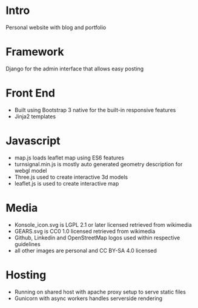 # Intro
Personal website with blog and portfolio

# Framework
Django for the admin interface that allows easy posting

# Front End
- Built using Bootstrap 3 native for the built-in responsive features
- Jinja2 templates

# Javascript
- map.js loads leaflet map using ES6 features
- turnsignal.min.js is mostly auto generated geometry description for webgl 
model
- Three.js used to create interactive 3d models
- leaflet.js is used to create interactive map

# Media
- Konsole_icon.svg is LGPL 2.1 or later licensed retrieved from wikimedia
- GEARS.svg is CC0 1.0 licensed retrieved from wikimedia
- Github, Linkedin and OpenStreetMap logos used within respective guidelines
- all other images are personal and CC BY-SA 4.0 licensed

# Hosting
- Running on shared host with apache proxy setup to serve static files
- Gunicorn with async workers handles serverside rendering
